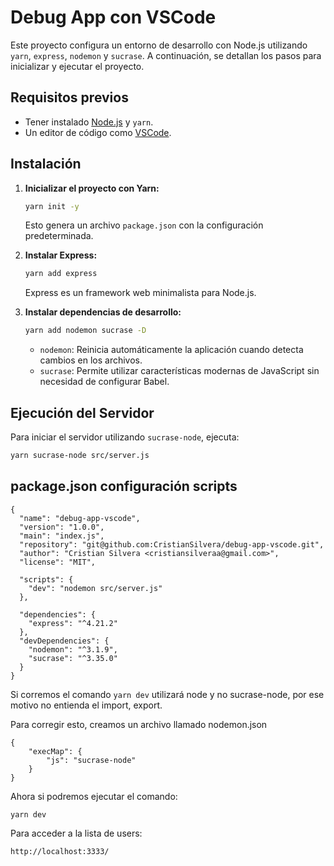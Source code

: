 # Debug App con VSCode

Este proyecto configura un entorno de desarrollo con Node.js utilizando `yarn`, `express`, `nodemon` y `sucrase`. A continuación, se detallan los pasos para inicializar y ejecutar el proyecto.

## Requisitos previos

- Tener instalado [Node.js](https://nodejs.org/) y `yarn`.
- Un editor de código como [VSCode](https://code.visualstudio.com/).

## Instalación

1. **Inicializar el proyecto con Yarn:**
   ```sh
   yarn init -y
   ```
   Esto genera un archivo `package.json` con la configuración predeterminada.

2. **Instalar Express:**
   ```sh
   yarn add express
   ```
   Express es un framework web minimalista para Node.js.

3. **Instalar dependencias de desarrollo:**
   ```sh
   yarn add nodemon sucrase -D
   ```
   - `nodemon`: Reinicia automáticamente la aplicación cuando detecta cambios en los archivos.
   - `sucrase`: Permite utilizar características modernas de JavaScript sin necesidad de configurar Babel.

## Ejecución del Servidor

Para iniciar el servidor utilizando `sucrase-node`, ejecuta:
```sh
yarn sucrase-node src/server.js
```

## package.json configuración scripts

```
{
  "name": "debug-app-vscode",
  "version": "1.0.0",
  "main": "index.js",
  "repository": "git@github.com:CristianSilvera/debug-app-vscode.git",
  "author": "Cristian Silvera <cristiansilveraa@gmail.com>",
  "license": "MIT",
  
  "scripts": {
    "dev": "nodemon src/server.js"
  },  

  "dependencies": {
    "express": "^4.21.2"
  },
  "devDependencies": {
    "nodemon": "^3.1.9",
    "sucrase": "^3.35.0"
  }
}

```
Si corremos el comando ``` yarn dev ``` utilizará node y no sucrase-node, por ese motivo no entienda el import, export. 

Para corregir esto, creamos un archivo llamado nodemon.json

``` 
{
    "execMap": {
        "js": "sucrase-node"
    }
}

```

Ahora si podremos ejecutar el comando:
```
yarn dev

```
Para acceder a la lista de users:
```
http://localhost:3333/

```


